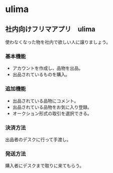 # ulima

## 社内向けフリマアプリ　ulima
使わなくなった物を社内で欲しい人に譲りましょう。

### 基本機能
* アカウントを作成し、品物を出品。
* 出品されているものを購入。

### 追加機能
* 出品されている品物にコメント。
* 出品されている品物をお気に入り登録。
* オークション形式の取引を選択できる。

### 決済方法
出品者のデスクに行って手渡し。

### 発送方法
購入者にデスクまで取りに来てもらう。
